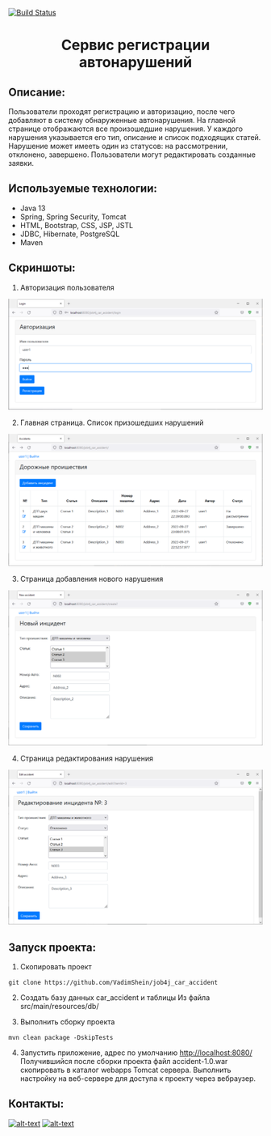 [![Build Status](https://app.travis-ci.com/VadimShein/job4j_car_accident.svg?branch=master)](https://app.travis-ci.com/VadimShein/job4j_car_accident)

# <p align="center">Сервис регистрации автонарушений</p>

## Описание:
Пользователи проходят регистрацию и авторизацию, после чего добавляют в систему обнаруженные автонарушения.
На главной странице отображаются все произошедшие нарушения. 
У каждого нарушения указывается его тип, описание и список подходящих статей.
Нарушение может имееть один из статусов: на рассмотрении, отклонено, завершено.
Пользователи могут редактировать созданные заявки.

## Используемые технологии:
* Java 13
* Spring, Spring Security, Tomcat
* HTML, Bootstrap, CSS, JSP, JSTL
* JDBC, Hibernate, PostgreSQL
* Maven

## Скриншоты:
1. Авторизация пользователя

![ScreenShot](./images/image_1.PNG)

2. Главная страница. Список призошедших нарушений

![ScreenShot](./images/image_2.PNG)

3. Страница добавления нового нарушения

![ScreenShot](./images/image_3.PNG)

4. Страница редактирования нарушения

![ScreenShot](./images/image_4.PNG)


## Запуск проекта:
1. Скопировать проект 
```
git clone https://github.com/VadimShein/job4j_car_accident
```

2. Создать базу данных car_accident и таблицы
Из файла src/main/resources/db/

3. Выполнить сборку проекта 
```
mvn clean package -DskipTests
```

4. Запустить приложение, адрес по умолчанию  [http://localhost:8080/](http://localhost:8080/)
Получившийся после сборки проекта файл accident-1.0.war скопировать в каталог webapps Tomcat сервера. 
Выполнить настройку на веб-сервере для доступа к проекту через вебраузер.


## Контакты:
[![alt-text](https://img.shields.io/badge/-telegram-grey?style=flat&logo=telegram&logoColor=white)](https://t.me/SheinVadim)
[![alt-text](https://img.shields.io/badge/@%20email-005FED?style=flat&logo=mail&logoColor=white)](mailto:shein.v94@mail.ru)



